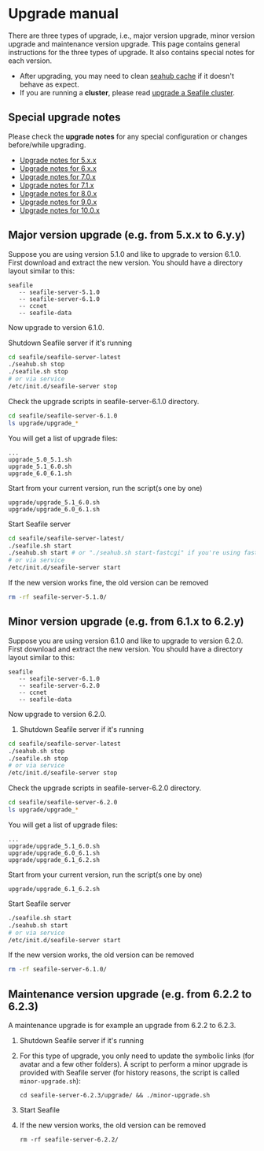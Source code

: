 # Upgrade manual

There are three types of upgrade, i.e., major version upgrade, minor version upgrade and maintenance version upgrade. This page contains general instructions for the three types of upgrade. It also contains special notes for each version.

* After upgrading, you may need to clean [seahub cache](../deploy/add_memcached.md) if it doesn't behave as expect.
* If you are running a **cluster**, please read [upgrade a Seafile cluster](../deploy_pro/upgrade_a_cluster.md).

## Special upgrade notes

Please check the **upgrade notes** for any special configuration or changes before/while upgrading.

* [Upgrade notes for 5.x.x](./upgrade_notes_for_5.x.x.md)
* [Upgrade notes for 6.x.x](./upgrade_notes_for_6.x.x.md)
* [Upgrade notes for 7.0.x](./upgrade_notes_for_7.0.x.md)
* [Upgrade notes for 7.1.x](./upgrade_notes_for_7.1.x.md)
* [Upgrade notes for 8.0.x](./upgrade_notes_for_8.0.x.md)
* [Upgrade notes for 9.0.x](./upgrade_notes_for_9.0.x.md)
* [Upgrade notes for 10.0.x](./upgrade_notes_for_10.0.x.md)

## Major version upgrade (e.g. from 5.x.x to 6.y.y)

Suppose you are using version 5.1.0 and like to upgrade to version 6.1.0. First download and extract the new version. You should have a directory layout similar to this:

```
seafile
   -- seafile-server-5.1.0
   -- seafile-server-6.1.0
   -- ccnet
   -- seafile-data
```

Now upgrade to version 6.1.0.

Shutdown Seafile server if it's running

```sh
cd seafile/seafile-server-latest
./seahub.sh stop
./seafile.sh stop
# or via service
/etc/init.d/seafile-server stop
```

Check the upgrade scripts in seafile-server-6.1.0 directory.

```sh
cd seafile/seafile-server-6.1.0
ls upgrade/upgrade_*
```

You will get a list of upgrade files:

```
...
upgrade_5.0_5.1.sh
upgrade_5.1_6.0.sh
upgrade_6.0_6.1.sh
```

Start from your current version, run the script(s one by one)

```
upgrade/upgrade_5.1_6.0.sh
upgrade/upgrade_6.0_6.1.sh
```

Start Seafile server

```sh
cd seafile/seafile-server-latest/
./seafile.sh start
./seahub.sh start # or "./seahub.sh start-fastcgi" if you're using fastcgi
# or via service
/etc/init.d/seafile-server start
```

If the new version works fine, the old version can be removed

```sh
rm -rf seafile-server-5.1.0/
```

## Minor version upgrade (e.g. from 6.1.x to 6.2.y)

Suppose you are using version 6.1.0 and like to upgrade to version 6.2.0. First download and extract the new version. You should have a directory layout similar to this:

```
seafile
   -- seafile-server-6.1.0
   -- seafile-server-6.2.0
   -- ccnet
   -- seafile-data
```

Now upgrade to version 6.2.0.

1. Shutdown Seafile server if it's running

```sh
cd seafile/seafile-server-latest
./seahub.sh stop
./seafile.sh stop
# or via service
/etc/init.d/seafile-server stop
```

Check the upgrade scripts in seafile-server-6.2.0 directory.

```sh
cd seafile/seafile-server-6.2.0
ls upgrade/upgrade_*
```

You will get a list of upgrade files:

```
...
upgrade/upgrade_5.1_6.0.sh
upgrade/upgrade_6.0_6.1.sh
upgrade/upgrade_6.1_6.2.sh
```

Start from your current version, run the script(s one by one)

```
upgrade/upgrade_6.1_6.2.sh
```

Start Seafile server

```sh
./seafile.sh start
./seahub.sh start
# or via service
/etc/init.d/seafile-server start
```

If the new version works, the old version can be removed

```sh
rm -rf seafile-server-6.1.0/
```

## Maintenance version upgrade (e.g. from 6.2.2 to 6.2.3)

A maintenance upgrade is for example an upgrade from 6.2.2 to 6.2.3.

1. Shutdown Seafile server if it's running
2. For this type of upgrade, you only need to update the symbolic links (for avatar and a few other folders). 
   A script to perform a minor upgrade is provided with Seafile server (for history reasons, the script is called `minor-upgrade.sh`):

    ```
    cd seafile-server-6.2.3/upgrade/ && ./minor-upgrade.sh
    ```

3. Start Seafile
4. If the new version works, the old version can be removed

    ```
    rm -rf seafile-server-6.2.2/
    ```
